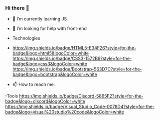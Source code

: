### Hi there 👋






- 🌱 I’m currently learning JS

- 🤔 I’m looking for help with front-end




- Technologies
- https://img.shields.io/badge/HTML5-E34F26?style=for-the-badge&logo=html5&logoColor=white   https://img.shields.io/badge/CSS3-1572B6?style=for-the-badge&logo=css3&logoColor=white  https://img.shields.io/badge/Bootstrap-563D7C?style=for-the-badge&logo=bootstrap&logoColor=white

- 📫 How to reach me: 


-Tools
https://img.shields.io/badge/Discord-5865F2?style=for-the-badge&logo=discord&logoColor=white
	https://img.shields.io/badge/Visual_Studio_Code-0078D4?style=for-the-badge&logo=visual%20studio%20code&logoColor=white










